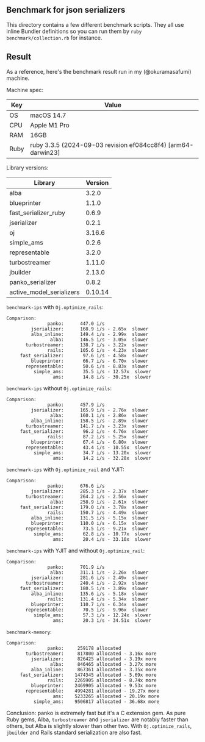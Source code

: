 ## Benchmark for json serializers

This directory contains a few different benchmark scripts. They all use inline Bundler definitions so you can run them by `ruby benchmark/collection.rb` for instance.

## Result

As a reference, here's the benchmark result run in my (@okuramasafumi) machine.

Machine spec:

|Key|Value|
|---|---|
|OS|macOS 14.7|
|CPU|Apple M1 Pro|
|RAM|16GB|
|Ruby|ruby 3.3.5 (2024-09-03 revision ef084cc8f4) [arm64-darwin23]|

Library versions:

|Library|Version|
|---|---|
|alba|3.2.0|
|blueprinter|1.1.0|
|fast_serializer_ruby|0.6.9|
|jserializer|0.2.1|
|oj|3.16.6|
|simple_ams|0.2.6|
|representable|3.2.0|
|turbostreamer|1.11.0|
|jbuilder|2.13.0|
|panko_serializer|0.8.2|
|active_model_serializers|0.10.14|

`benchmark-ips` with `Oj.optimize_rails`:

```
Comparison:
               panko:      447.0 i/s
         jserializer:      168.9 i/s - 2.65x  slower
         alba_inline:      149.4 i/s - 2.99x  slower
                alba:      146.5 i/s - 3.05x  slower
       turbostreamer:      138.7 i/s - 3.22x  slower
               rails:      105.6 i/s - 4.23x  slower
     fast_serializer:       97.6 i/s - 4.58x  slower
         blueprinter:       66.7 i/s - 6.70x  slower
       representable:       50.6 i/s - 8.83x  slower
          simple_ams:       35.5 i/s - 12.57x  slower
                 ams:       14.8 i/s - 30.25x  slower
```

`benchmark-ips` without `Oj.optimize_rails`:

```
Comparison:
               panko:      457.9 i/s
         jserializer:      165.9 i/s - 2.76x  slower
                alba:      160.1 i/s - 2.86x  slower
         alba_inline:      158.5 i/s - 2.89x  slower
       turbostreamer:      141.7 i/s - 3.23x  slower
     fast_serializer:       96.2 i/s - 4.76x  slower
               rails:       87.2 i/s - 5.25x  slower
         blueprinter:       67.4 i/s - 6.80x  slower
       representable:       43.4 i/s - 10.55x  slower
          simple_ams:       34.7 i/s - 13.20x  slower
                 ams:       14.2 i/s - 32.28x  slower
```

`benchmark-ips` with `Oj.optimize_rail` and YJIT:

```
Comparison:
               panko:      676.6 i/s
         jserializer:      285.3 i/s - 2.37x  slower
       turbostreamer:      264.2 i/s - 2.56x  slower
                alba:      258.9 i/s - 2.61x  slower
     fast_serializer:      179.0 i/s - 3.78x  slower
               rails:      150.7 i/s - 4.49x  slower
         alba_inline:      131.5 i/s - 5.15x  slower
         blueprinter:      110.0 i/s - 6.15x  slower
       representable:       73.5 i/s - 9.21x  slower
          simple_ams:       62.8 i/s - 10.77x  slower
                 ams:       20.4 i/s - 33.10x  slower
```

`benchmark-ips` with YJIT and without `Oj.optimize_rail`:

```
Comparison:
               panko:      701.9 i/s
                alba:      311.1 i/s - 2.26x  slower
         jserializer:      281.6 i/s - 2.49x  slower
       turbostreamer:      240.4 i/s - 2.92x  slower
     fast_serializer:      180.5 i/s - 3.89x  slower
         alba_inline:      135.6 i/s - 5.18x  slower
               rails:      131.4 i/s - 5.34x  slower
         blueprinter:      110.7 i/s - 6.34x  slower
       representable:       70.5 i/s - 9.96x  slower
          simple_ams:       57.3 i/s - 12.24x  slower
                 ams:       20.3 i/s - 34.51x  slower
```

`benchmark-memory`:

```
Comparison:
               panko:     259178 allocated
       turbostreamer:     817800 allocated - 3.16x more
         jserializer:     826425 allocated - 3.19x more
                alba:     846465 allocated - 3.27x more
         alba_inline:     867361 allocated - 3.35x more
     fast_serializer:    1474345 allocated - 5.69x more
               rails:    2265905 allocated - 8.74x more
         blueprinter:    2469905 allocated - 9.53x more
       representable:    4994281 allocated - 19.27x more
                 ams:    5233265 allocated - 20.19x more
          simple_ams:    9506817 allocated - 36.68x more
```

Conclusion: panko is extremely fast but it's a C extension gem. As pure Ruby gems, Alba, `turbostreamer` and `jserializer` are notably faster than others, but Alba is slightly slower than other two. With `Oj.optimize_rails`, `jbuilder` and Rails standard serialization are also fast.
